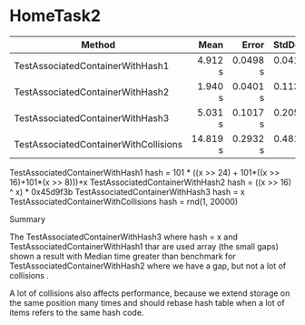 # HomeTask2

|                                Method |     Mean |    Error |   StdDev |
|-------------------------------------- |---------:|---------:|---------:|
|      TestAssociatedContainerWithHash1 |  4.912 s | 0.0498 s | 0.0416 s |
|      TestAssociatedContainerWithHash2 |  1.940 s | 0.0401 s | 0.1137 s |
|      TestAssociatedContainerWithHash3 |  5.031 s | 0.1017 s | 0.2054 s |
| TestAssociatedContainerWithCollisions | 14.819 s | 0.2932 s | 0.4817 s |


TestAssociatedContainerWithHash1 hash = 101 * ((x >> 24) + 101*((x >> 16)+101*(x >> 8)))+x
TestAssociatedContainerWithHash2 hash = ((x >> 16) ^ x) * 0x45d9f3b
TestAssociatedContainerWithHash3 hash = x
TestAssociatedContainerWithCollisions hash = rnd(1, 20000)

Summary

The TestAssociatedContainerWithHash3 where hash = x and TestAssociatedContainerWithHash1 thar are used array (the small gaps) shown a result with Median time greater than benchmark for TestAssociatedContainerWithHash2 where we have a gap, but not a lot of collisions .

A lot of collisions also affects performance, because we extend storage on the same position many times and should rebase hash table when a lot of items refers to the same hash code.
